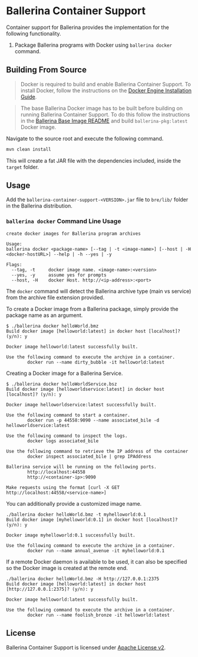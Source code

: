 # Ballerina Container Support
Container support for Ballerina provides the implementation for the following functionality.

1. Package Ballerina programs with Docker using `ballerina docker` command.

## Building From Source
> Docker is required to build and enable Ballerina Container Support. To install Docker, follow the instructions on the [Docker Engine Installation Guide](https://docs.docker.com/engine/installation/).

> The base Ballerina Docker image has to be built before building on running Ballerina Container Support. To do this follow the instructions in the [Ballerina Base Image README](ballerina-base-image/README.md) and build `ballerina-pkg:latest` Docker image.

Navigate to the source root and execute the following command.

```bash
mvn clean install
```

This will create a fat JAR file with the dependencies included, inside the `target` folder.

## Usage
Add the `ballerina-container-support-<VERSION>.jar` file to `bre/lib/` folder in the Ballerina distribution.

### `ballerina docker` Command Line Usage
```
create docker images for Ballerina program archives

Usage:
ballerina docker <package-name> [--tag | -t <image-name>] [--host | -H <docker-hostURL>] --help | -h --yes | -y

Flags:
  --tag, -t     docker image name. <image-name>:<version>
  --yes, -y     assume yes for prompts
  --host, -H    docker Host. http://<ip-address>:<port>
```
The `docker` command will detect the Ballerina archive type (main vs service) from the archive file extension provided. 

To create a Docker image from a Ballerina package, simply provide the package name as an argument.

```
$ ./ballerina docker helloWorld.bmz
Build docker image [helloworld:latest] in docker host [localhost]? (y/n): y

Docker image helloworld:latest successfully built.

Use the following command to execute the archive in a container.
        docker run --name dirty_bubble -it helloworld:latest
```

Creating a Docker image for a Ballerina Service.

```
$ ./ballerina docker helloWorldService.bsz
Build docker image [helloworldservice:latest] in docker host [localhost]? (y/n): y

Docker image helloworldservice:latest successfully built.

Use the following command to start a container.
        docker run -p 44558:9090 --name associated_bile -d helloworldservice:latest

Use the following command to inspect the logs.
        docker logs associated_bile

Use the following command to retrieve the IP address of the container
        docker inspect associated_bile | grep IPAddress

Ballerina service will be running on the following ports.
        http://localhost:44558
        http://<container-ip>:9090

Make requests using the format [curl -X GET http://localhost:44558/<service-name>]
```

You can additionally provide a customized image name.

```
./ballerina docker helloWorld.bmz -t myhelloworld:0.1
Build docker image [myhelloworld:0.1] in docker host [localhost]? (y/n): y

Docker image myhelloworld:0.1 successfully built.

Use the following command to execute the archive in a container.
        docker run --name annual_avenue -it myhelloworld:0.1
```
If a remote Docker daemon is available to be used, it can also be specified so the Docker image is created at the remote end.

```
./ballerina docker helloWorld.bmz -H http://127.0.0.1:2375
Build docker image [helloworld:latest] in docker host [http://127.0.0.1:2375]? (y/n): y

Docker image helloworld:latest successfully built.

Use the following command to execute the archive in a container.
        docker run --name foolish_bronze -it helloworld:latest
```
## License
Ballerina Container Support is licensed under [Apache License v2](LICENSE).


